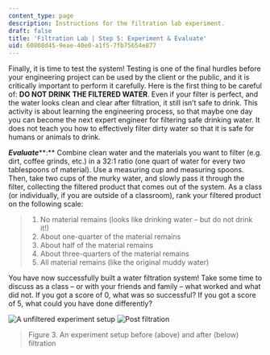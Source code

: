 ```yaml
---
content_type: page
description: Instructions for the filtration lab experiment.
draft: false
title: 'Filtration Lab | Step 5: Experiment & Evaluate'
uid: 60808d45-9eae-40e0-a1f5-7fb75654e877
---
```

Finally, it is time to test the system! Testing is one of the final hurdles before your engineering project can be used by the client or the public, and it is critically important to perform it carefully. Here is the first thing to be careful of: **DO NOT DRINK THE FILTERED WATER**. Even if your filter is perfect, and the water looks clean and clear after filtration, it still isn’t safe to drink. This activity is about learning the engineering process, so that maybe one day you can become the next expert engineer for filtering safe drinking water. It does not teach you how to effectively filter dirty water so that it is safe for humans or animals to drink.

***Evaluate*****:** Combine clean water and the materials you want to filter (e.g. dirt, coffee grinds, etc.) in a 32:1 ratio (one quart of water for every two tablespoons of material). Use a measuring cup and measuring spoons. Then, take two cups of the murky water, and slowly pass it through the filter, collecting the filtered product that comes out of the system. As a class (or individually, if you are outside of a classroom), rank your filtered product on the following scale:

> 1. No material remains (looks like drinking water – but do not drink it!)
> 2. About one-quarter of the material remains
> 3. About half of the material remains
> 4. About three-quarters of the material remains
> 5. All material remains (like the original muddy water)

You have now successfully built a water filtration system! Take some time to discuss as a class – or with your friends and family – what worked and what did not. If you got a score of 0, what was so successful? If you got a score of 5, what could you have done differently?

![A unfiltered experiment setup](https://courses.llx.edly.io/assets/courseware/v1/3e8cf0ba18ca88eb86ce57670842d23f/asset-v1:llx+MITLLx81+Self-paced-2022+type@asset+block/FiltrationBuildExample3.jpeg) ![Post filtration](https://courses.llx.edly.io/assets/courseware/v1/cc0be47db74e957e375595389935a4df/asset-v1:llx+MITLLx81+Self-paced-2022+type@asset+block/postfiltration.jpeg)

> Figure 3. An experiment setup before (above) and after (below) filtration